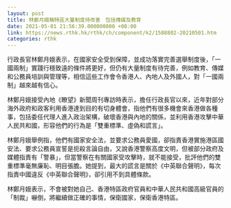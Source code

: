 ```yaml
---
layout: post
title: 林鄭月娥稱特區大量制度待改善　包括傳媒及教育
date: 2021-05-01 21:56:39.000000000 +08:00
link: https://news.rthk.hk/rthk/ch/component/k2/1588802-20210501.htm
categories: rthk
---
```


行政長官林鄭月娥表示，在國家安全受到保障，並成功落實完善選舉制度後，「一國兩制」實踐行穩致遠的條件將更好，但仍有大量制度有待完善，例如教育、傳媒和公務員培訓與管理等，相信這些工作會令香港人、內地人及外國人，對「一國兩制」越來越有信心。

林鄭月娥接受內地《瞭望》新聞周刊專訪時表示，擔任行政長官以來，近年對部分海外政府和政客利用香港達到目的有切身體會，指他們有很多機會來香港做各種事，包括委任代理人進入政治架構，破壞香港與內地的關係，並利用香港攻擊中華人民共和國，形容他們的行為是「雙重標準、虛偽和謊言」。

林鄭月娥舉例指，他們有國家安全法，並要求公務員愛國，卻指責香港實施港區國安法、要求公務員宣誓是扼殺言論自由，又說香港警察高度文明，但被部分政府及媒體指責有「警暴」，但當警察在有關國家受攻擊時，就不能接受，批評他們的雙重標準毫無廉恥、明目張膽。她提到，最大的謊言是關於《中英聯合聲明》，每次指責中國違反《中英聯合聲明》，卻引用不到具體條款。

林鄭月娥表示，不會被對她自己、香港特區政府官員和中華人民共和國高級官員的「制裁」嚇倒，將繼續做正確的事情，保衛國家，保衛香港特區。
